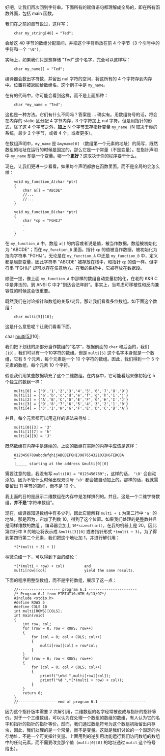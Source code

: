好吧，让我们再次回到字符串。下面所有的赋值语句都理解成全局的，即在所有函数外面，包括 main 函数。

我们在之前的章节说过，这样写：

```
    char my_string[40] = "Ted";
```

会给这 40 字节的数组分配空间，并把这个字符串放在前 4 个字节（3 个引号中的字符和一个 `'\0'`）。

实际上，如果我们只是想存储 "Ted" 这个名字，完全可以这样写：

```
    char my_name[] = "Ted";
```

编译器会数出字符数，并留出 nul 字符的空间，将这所有的 4 个字符存到内存中。位置将被返回给数组名，这个例子中是 `my_name`。

在有的代码中，你可能会看到这样，而不是上面那种：

```
    char *my_name = "Ted";
```

这也是一种方法。它们有什么不同吗？答案是 ... 确实有。用数组符号的话，将会在内存的 static 区分配 4 字节内存，3 个字符加上 nul 字符。但是用指针的形式，除了这 4 个字节之外，**加上** N 个字节去存指针变量 `my_name`（N 取决于你的系统，最少 2 个字节，或者 4 个，或者更多）。

在数组声明中，`my_name` 是 `&myname[0]` （数组第一个元素的地址）的简写，既然数组的地址在运行的时候是固定的，那么它是一个常量（不是变量）。在指针声明中 `my_name` 却是一个变量。哪一个**更好**？这取决于你的程序要干什么。

现在，让我们更进一步看看，如果每个声明都放在函数里面，而不是全局的会怎么样：

```
    void my_function_A(char *ptr)
    {
        char a[] = "ABCDE"
        //...
        //...
    }
    
    void my_function_B(char *ptr)
    {
        char *cp = "FGHIJ"
        .
        .
    }
```

在 `my_function_A` 中，数组 `a[]` 的内容或者说是值，被当作数据。数组被初始化为 "ABCDE"；而在 `my_function_B` 里面，指针 `cp` 的值被当作数据，被初始化为指向字符串 "FGHIJ"。无论是在 `my_function_A` 中还是 `my_function_B` 中，定义都是局部变量，因此字符串 "ABCDE" 被存放在栈中，和指针 `cp` 的值一样。但字符串 "FGHIJ" 却可以存在任意地方。在我的系统中，它被存放在数据段。

顺便一提，像上面 `my_function_A` 中那样的数组自动变量初始化，在老的 K&R C 中是非法的，到 ANSI C 中才“到达合法年龄”。事实上，当考虑可移植性和反向兼容性的时候这会很重要。

既然我们在讨论指针和数组的关系/诧异，那让我们看看多位数组。如下面这个数组：

```
    char multi[5][10];
```

这是什么意思呢？让我们看看下面。

char <span style="text-decoration:underline">multi[5]</span>[10];

我们把下划线的那部分当作数组的“名字”，根据前面的 `char` 和后面的，我们 `[10]`，我们可以有一个10字符的数组。但是 `multi[5]` 这个名字本身就是一个数组，它有 5 个元素，每个元素是一个 10 个字符的数组。因此，我们得到一个 5 个元素的数组，每个元素 10 个字符。

假设我们用某些数据填充了这个二维数组。在内存中，它可能看起来像初始化 5 个独立的数组一样：

```
    multi[0] = {'0','1','2','3','4','5','6','7','8','9'}
    multi[1] = {'a','b','c','d','e','f','g','h','i','j'}
    multi[2] = {'A','B','C','D','E','F','G','H','I','J'}
    multi[3] = {'9','8','7','6','5','4','3','2','1','0'}
    multi[4] = {'J','I','H','G','F','E','D','C','B','A'}
```

并且，每个元素都可以用这样的语法来寻址：

```
    multi[0][3] = '3'
    multi[1][7] = 'h'
    multi[4][0] = 'J'
```

既然数组在内存中是连续的，上面的数组在实际的内存中应该是这样：

```
    0123456789abcdefghijABCDEFGHIJ9876543210JIHGFEDCBA
    ^
    |_____ starting at the address &multi[0][0]
```

需要注意的是，我没有写 `multi[0] = "0123456789";`，这样的话， `'\0'` 会自动添加，因为不管什么时候出现双引号 `'\0'` 都会被自动加上的。那样的话，我就需要留出 11 字节的空间，而不是 10 个。

我上面的目的是展示二维数组在内存中是怎样排列的。并且，这是一个二维字符数组，**并不是**“字符串数组”。

现在，编译器知道数组中有多少列，因此它能解释 `multi + 1` 为第二行中 `'a'` 的地址。那是因为，它加了列数 10，得到了这个位置。如果我们处理的是整数并且是同样维数的数组 ，编译器会加上 `10*sizeof(int)`，在我的机器上是 20。因此第四行中 9 的地址将表示成 `&multi[3][0]` 或者指针形式 `*(multi + 3)`。为了得到第四行第二个元素，我们把这个地址加 1，并进行解引用：

```
    *(*(multi + 3) + 1)
```

稍微总结一下，可以得到下面的结论：

```
    *(*(multi + row) + col)         and
    multi[row][col]                 yield the same results.
```

下面的程序用整型数组，而不是字符数组，展示了这一点：

```
    //------------------- program 6.1 ----------------------
    /* Program 6.1 from PTRTUT10.HTM 6/13/97*/
    #include <stdio.h>
    #define ROWS 5
    #define COLS 10
    int multi[ROWS][COLS];
    int main(void)
    {
        int row, col;
        for (row = 0; row < ROWS; row++)
        {
            for (col = 0; col < COLS; col++)
            {
                multi[row][col] = row*col;
            }
        }
        for (row = 0; row < ROWS; row++)
        {
            for (col = 0; col < COLS; col++)
            {
                printf("\n%d ",multi[row][col]);
                printf("%d ",*(*(multi + row) + col));
            }
        }
        return 0;
    }
    //----------------- end of program 6.1 ---------------------
```

因为这个指针版本需要 2 次解引用，二维数组的名字经常被说成与指针的指针等价。对于一个三维数组，可以认为在处理一个数组的数组的数组，有人认为它的名字和指针的指针的指针等价。然而，我们通过数组符号为这个数组初始留出内存块，因此，我们处理的是一个常量，而不是变量。这就是我们讨论的一个固定的内存地址，不是一个可变指针变量。上面用到的逆引用功能运行我们访问数组的数组中的任何元素，而不需要改变那个值（`multi[0][0]` 的地址通过 `mutil` 这个符号给出）。
